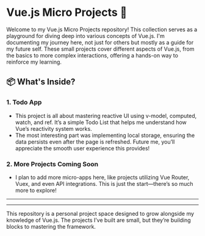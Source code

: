 # Vue.js Micro Projects 🚀
Welcome to my Vue.js Micro Projects repository! This collection serves as a playground for diving deep into various concepts of Vue.js. I'm documenting my journey here, not just for others but mostly as a guide for my future self. These small projects cover different aspects of Vue.js, from the basics to more complex interactions, offering a hands-on way to reinforce my learning.

## 📦 What's Inside?
### 1. Todo App
- This project is all about mastering reactive UI using v-model, computed, watch, and ref. It’s a simple Todo List that helps me understand how Vue’s reactivity system works.
- The most interesting part was implementing local storage, ensuring the data persists even after the page is refreshed. Future me, you’ll appreciate the smooth user experience this provides!
### 2. More Projects Coming Soon
- I plan to add more micro-apps here, like projects utilizing Vue Router, Vuex, and even API integrations. This is just the start—there’s so much more to explore!


****
****
This repository is a personal project space designed to grow alongside my knowledge of Vue.js. The projects I’ve built are small, but they’re building blocks to mastering the framework. 
